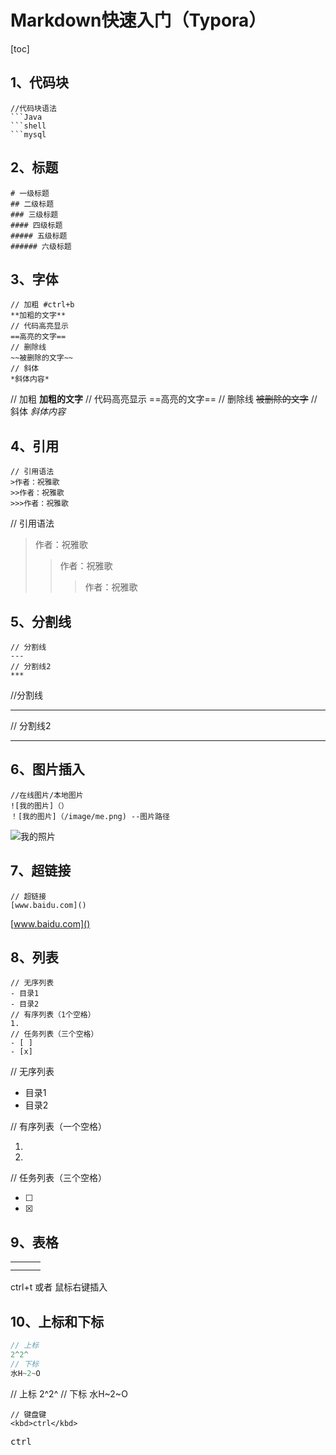 # Markdown快速入门（Typora）

[toc]

## 1、代码块

``` mysql
//代码块语法
```Java
```shell
```mysql
```



## 2、标题

```mysql
# 一级标题
## 二级标题
### 三级标题
#### 四级标题
##### 五级标题
###### 六级标题
```



## 3、字体

```mysql
// 加粗 #ctrl+b
**加粗的文字**
// 代码高亮显示
==高亮的文字==
// 删除线
~~被删除的文字~~
// 斜体
*斜体内容*
```

// 加粗
**加粗的文字**
// 代码高亮显示
==高亮的文字==
// 删除线
~~被删除的文字~~
// 斜体
*斜体内容*



## 4、引用

```mysql
// 引用语法
>作者：祝雅歌
>>作者：祝雅歌
>>>作者：祝雅歌
```

// 引用语法

>作者：祝雅歌
>
>>作者：祝雅歌
>>
>>>作者：祝雅歌



## 5、分割线

```mysql
// 分割线
---
// 分割线2
***
```

//分割线

---

// 分割线2

***



## 6、图片插入

```mysql
//在线图片/本地图片
![我的图片]（）
！[我的图片]（/image/me.png) --图片路径
```

![我的照片]()



## 7、超链接

```mysql
// 超链接
[www.baidu.com]()
```

[www.baidu.com]()



## 8、列表

```mysql
// 无序列表
- 目录1
- 目录2
// 有序列表（1个空格）
1. 
// 任务列表（三个空格）
- [ ] 
- [x] 
```

// 无序列表

- 目录1
- 目录2

// 有序列表（一个空格）

1. 
2. 

// 任务列表（三个空格）

- [ ] 
- [x] 



 ## 9、表格

|      |      |      |
| ---- | ---- | ---- |
|      |      |      |
|      |      |      |

ctrl+t 或者 鼠标右键插入



## 10、上标和下标

```java
// 上标
2^2^
// 下标
水H~2~O
```

// 上标
2^2^
// 下标
水H~2~O



```mysql
// 键盘键
<kbd>ctrl</kbd>
```

<kbd>ctrl</kbd>
